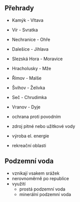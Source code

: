 ## Přehrady

- Kamýk - Vltava
- Vír - Svratka
- Nechranice - Ohře
- Dalešice - Jihlava
- Slezská Hora - Moravice
- Hracholusky - Mže
- Římov - Malše
- Švihov - Želivka
- Seč - Chrudimka
- Vranov - Dyje

- ochrana proti povodním
- zdroj pitné nebo užitkové vody
- výroba el. energie
- rekreační oblasti

## Podzemní voda

- vznikají vsakem srážek
- nerovnoměrně po republice
- využití
  - prostá podzemní voda
  - minerální podzemní voda
